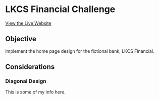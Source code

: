 # LKCS Financial Challenge
[View the Live Website](https://shyann-lkcs.netlify.app)

## Objective
Implement the home page design for the fictional bank, LKCS Financial.

## Considerations
### Diagonal Design

This is some of my info here.
